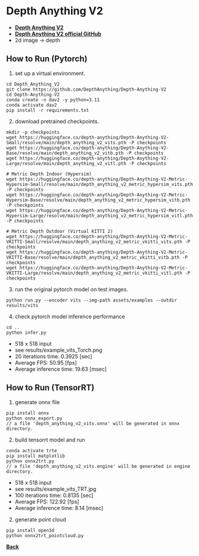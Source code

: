 # Depth Anything V2
- **[Depth Anything V2](https://arxiv.org/abs/2406.09414)**
- **[Depth Anything V2 official GitHub](https://github.com/DepthAnything/Depth-Anything-V2)**
- 2d image -> depth

## How to Run (Pytorch)

1. set up a virtual environment.
```
cd Depth_Anything_V2
git clone https://github.com/DepthAnything/Depth-Anything-V2
cd Depth-Anything-V2
conda create -n dav2 -y python=3.11
conda activate dav2
pip install -r requirements.txt
```

2. download pretrained checkpoints.
```
mkdir -p checkpoints
wget https://huggingface.co/depth-anything/Depth-Anything-V2-Small/resolve/main/depth_anything_v2_vits.pth -P checkpoints
wget https://huggingface.co/depth-anything/Depth-Anything-V2-Base/resolve/main/depth_anything_v2_vitb.pth -P checkpoints
wget https://huggingface.co/depth-anything/Depth-Anything-V2-Large/resolve/main/depth_anything_v2_vitl.pth -P checkpoints

# Metric Depth Indoor (Hypersim)
wget https://huggingface.co/depth-anything/Depth-Anything-V2-Metric-Hypersim-Small/resolve/main/depth_anything_v2_metric_hypersim_vits.pth -P checkpoints
wget https://huggingface.co/depth-anything/Depth-Anything-V2-Metric-Hypersim-Base/resolve/main/depth_anything_v2_metric_hypersim_vitb.pth -P checkpoints
wget https://huggingface.co/depth-anything/Depth-Anything-V2-Metric-Hypersim-Large/resolve/main/depth_anything_v2_metric_hypersim_vitl.pth -P checkpoints

# Metric Depth Outdoor (Virtual KITTI 2)
wget https://huggingface.co/depth-anything/Depth-Anything-V2-Metric-VKITTI-Small/resolve/main/depth_anything_v2_metric_vkitti_vits.pth -P checkpoints
wget https://huggingface.co/depth-anything/Depth-Anything-V2-Metric-VKITTI-Base/resolve/main/depth_anything_v2_metric_vkitti_vitb.pth -P checkpoints
wget https://huggingface.co/depth-anything/Depth-Anything-V2-Metric-VKITTI-Large/resolve/main/depth_anything_v2_metric_vkitti_vitl.pth -P checkpoints
```
3. run the original pytorch model on test images.
```
python run.py --encoder vits --img-path assets/examples --outdir results/vits
```

4. check pytorch model inference performance
```
cd ..
python infer.py
```
- 518 x 518 input
- see results/example_vits_Torch.png    
- 20 iterations time: 0.3925 [sec]
- Average FPS: 50.95 [fps]
- Average inference time: 19.63 [msec] 

## How to Run (TensorRT)

1. generate onnx file

```
pip install onnx
python onnx_export.py
// a file 'depth_anything_v2_vits.onnx' will be generated in onnx directory.
```

2. build tensorrt model and run

```
conda activate trte
pip install matplotlib
python onnx2trt.py
// a file 'depth_anything_v2_vits.engine' will be generated in engine directory.
```
- 518 x 518 input
- see results/example_vits_TRT.jpg  
- 100 iterations time: 0.8135 [sec]
- Average FPS: 122.92 [fps]
- Average inference time: 8.14 [msec]

2. generate point cloud 

```
pip install open3d
python onnx2trt_pointcloud.py
```

**[Back](../README.md)** 